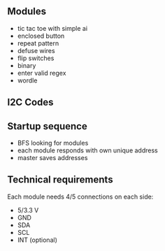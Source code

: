 ## Modules

- tic tac toe with simple ai
- enclosed button
- repeat pattern
- defuse wires
- flip switches
- binary
- enter valid regex
- wordle

## I2C Codes

## Startup sequence

- BFS looking for modules
- each module responds with own unique address
- master saves addresses

## Technical requirements

Each module needs 4/5 connections on each side:

- 5/3.3 V
- GND
- SDA
- SCL
- INT (optional)
